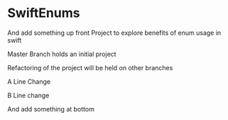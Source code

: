 # SwiftEnums
And add something up front
Project to explore benefits of enum usage in swift

Master Branch holds an initial project

Refactoring of the project will be held on other branches

A Line Change

B Line change


And add something at bottom
